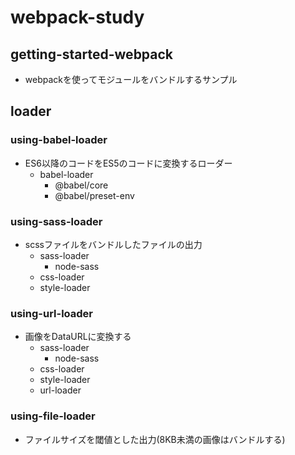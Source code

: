 # webpack-study

## getting-started-webpack
- webpackを使ってモジュールをバンドルするサンプル

## loader
### using-babel-loader
- ES6以降のコードをES5のコードに変換するローダー
    - babel-loader
        - @babel/core
        - @babel/preset-env

### using-sass-loader
- scssファイルをバンドルしたファイルの出力
    - sass-loader
        - node-sass
    - css-loader
    - style-loader

### using-url-loader
- 画像をDataURLに変換する
    - sass-loader
        - node-sass
    - css-loader
    - style-loader
    - url-loader

### using-file-loader
- ファイルサイズを閾値とした出力(8KB未満の画像はバンドルする)